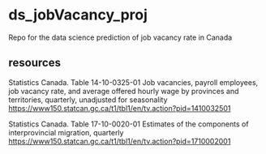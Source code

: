 # ds_jobVacancy_proj
Repo for the data science prediction of job vacancy rate in Canada 

## resources
Statistics Canada. Table 14-10-0325-01  Job vacancies, payroll employees, job vacancy rate, and average offered hourly wage by provinces and territories, quarterly, unadjusted for seasonality
https://www150.statcan.gc.ca/t1/tbl1/en/tv.action?pid=1410032501

Statistics Canada. Table 17-10-0020-01  Estimates of the components of interprovincial migration, quarterly
https://www150.statcan.gc.ca/t1/tbl1/en/tv.action?pid=1710002001
